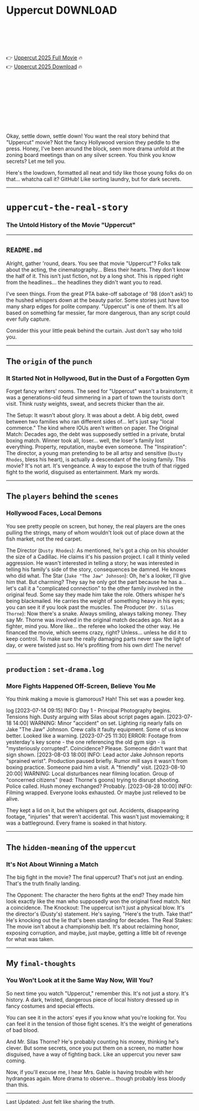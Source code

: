 # Uppercut D0WNL0AD

<br><br><br><br>


👉 <a href="https://Aaron-nsaldevenve1976.github.io/syqxtaztzr/">Uppercut 2025 Full Movie</a> 🔥
<br>
👉 <a href="https://Aaron-nsaldevenve1976.github.io/syqxtaztzr/">Uppercut 2025 Download</a> 🔥


<br><br><br><br><br><br><br><br>


Okay, settle down, settle down! You want the real story behind that "Uppercut" movie? Not the fancy Hollywood version they peddle to the press. Honey, I've been around the block, seen more drama unfold at the zoning board meetings than on any silver screen. You think you know secrets? Let me tell you.

Here's the lowdown, formatted all neat and tidy like those young folks do on that... whatcha call it? GitHub! Like sorting laundry, but for dark secrets.

---

# `uppercut-the-real-story`

### The Untold History of the Movie "Uppercut"

---

## `README.md`

Alright, gather 'round, dears. You see that movie "Uppercut"? Folks talk about the acting, the cinematography... Bless their hearts. They don't know the half of it. This isn't just fiction, not by a long shot. This is ripped right from the headlines... the headlines they didn't want you to read.

I've seen things. From the great PTA bake-off sabotage of '98 (don't ask!) to the hushed whispers down at the beauty parlor. Some stories just have too many sharp edges for polite company. "Uppercut" is one of them. It's all based on something far messier, far more dangerous, than any script could ever fully capture.

Consider this your little peak behind the curtain. Just don't say who told you.

---

## The `origin` of the `punch`

### It Started Not in Hollywood, But in the Dust of a Forgotten Gym

Forget fancy writers' rooms. The seed for "Uppercut" wasn't a brainstorm; it was a generations-old feud simmering in a part of town the tourists don't visit. Think rusty weights, sweat, and secrets thicker than the air.

   The Setup: It wasn't about glory. It was about a debt. A big debt, owed between two families who ran different sides of... let's just say "local commerce." The kind where IOUs aren't written on paper.
   The Original Match: Decades ago, the debt was supposedly settled in a private, brutal boxing match. Winner took all, loser... well, the loser's family lost everything. Property, reputation, maybe even someone.
   The "Inspiration": The director, a young man pretending to be all artsy and sensitive (`Dusty Rhodes`, bless his heart), is actually a descendant of the losing family. This movie? It's not art. It's vengeance. A way to expose the truth of that rigged fight to the world, disguised as entertainment. Mark my words.

---

## The `players` behind the `scenes`

### Hollywood Faces, Local Demons

You see pretty people on screen, but honey, the real players are the ones pulling the strings, many of whom wouldn't look out of place down at the fish market, not the red carpet.

   The Director (`Dusty Rhodes`): As mentioned, he's got a chip on his shoulder the size of a Cadillac. He claims it's his passion project. I call it thinly veiled aggression. He wasn't interested in telling a story; he was interested in telling his family's side of the story, consequences be damned. He knows who did what.
   The Star (`Jake "The Jaw" Johnson`): Oh, he's a looker, I'll give him that. But charming? They say he only got the part because he has a... let's call it a "complicated connection" to the other family involved in the original feud. Some say they made him take the role. Others whisper he's being blackmailed. He carries the weight of something heavy in his eyes; you can see it if you look past the muscles.
   The Producer (`Mr. Silas Thorne`): Now there's a snake. Always smiling, always talking money. They say Mr. Thorne was involved in the original match decades ago. Not as a fighter, mind you. More like... the referee who looked the other way. He financed the movie, which seems crazy, right? Unless... unless he did it to keep control. To make sure the really damaging parts never saw the light of day, or were twisted just so. He's profiting from his own dirt! The nerve!

---

## `production` : `set-drama.log`

### More Fights Happened Off-Screen, Believe You Me

You think making a movie is glamorous? Hah! This set was a powder keg.

log
[2023-07-14 09:15] INFO: Day 1 - Principal Photography begins. Tensions high. Dusty arguing with Silas about script pages again.
[2023-07-18 14:00] WARNING: Minor "accident" on set. Lighting rig nearly falls on Jake "The Jaw" Johnson. Crew calls it faulty equipment. Some of us know better. Looked like a warning.
[2023-07-25 11:30] ERROR: Footage from yesterday's key scene - the one referencing the old gym sign - is "mysteriously corrupted". Coincidence? Please. Someone didn't want that sign shown.
[2023-08-03 18:00] INFO: Lead actor Jake Johnson reports "sprained wrist". Production paused briefly. Rumor mill says it wasn't from boxing practice. Someone paid him a visit. A "friendly" visit.
[2023-08-10 20:00] WARNING: Local disturbances near filming location. Group of "concerned citizens" (read: Thorne's goons) trying to disrupt shooting. Police called. Hush money exchanged? Probably.
[2023-08-28 10:00] INFO: Filming wrapped. Everyone looks exhausted. Or maybe just relieved to be alive.


They kept a lid on it, but the whispers got out. Accidents, disappearing footage, "injuries" that weren't accidental. This wasn't just moviemaking; it was a battleground. Every frame is soaked in that history.

---

## The `hidden-meaning` of the `uppercut`

### It's Not About Winning a Match

The big fight in the movie? The final uppercut? That's not just an ending. That's the truth finally landing.

   The Opponent: The character the hero fights at the end? They made him look exactly like the man who supposedly won the original fixed match. Not a coincidence.
   The Knockout: The uppercut isn't just a physical blow. It's the director's (Dusty's) statement. He's saying, "Here's the truth. Take that!" He's knocking out the lie that's been standing for decades.
   The Real Stakes: The movie isn't about a championship belt. It's about reclaiming honor, exposing corruption, and maybe, just maybe, getting a little bit of revenge for what was taken.

---

## My `final-thoughts`

### You Won't Look at it the Same Way Now, Will You?

So next time you watch "Uppercut," remember this. It's not just a story. It's history. A dark, twisted, dangerous piece of local history dressed up in fancy costumes and special effects.

You can see it in the actors' eyes if you know what you're looking for. You can feel it in the tension of those fight scenes. It's the weight of generations of bad blood.

And Mr. Silas Thorne? He's probably counting his money, thinking he's clever. But some secrets, once you put them on a screen, no matter how disguised, have a way of fighting back. Like an uppercut you never saw coming.

Now, if you'll excuse me, I hear Mrs. Gable is having trouble with her hydrangeas again. More drama to observe... though probably less bloody than this.

---
Last Updated: Just felt like sharing the truth.

